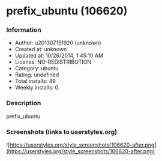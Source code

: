 # prefix_ubuntu (106620)

### Information
- Author: u201307151920 (unknown)
- Created at: unknown
- Updated at: 10/26/2014, 1:45:10 AM
- License: NO-REDISTRIBUTION
- Category: ubuntu
- Rating: undefined
- Total installs: 49
- Weekly installs: 0


### Description
prefix_ubuntu


### Screenshots (links to userstyles.org)
![https://userstyles.org/style_screenshots/106620-after.png](https://userstyles.org/style_screenshots/106620-after.png)


